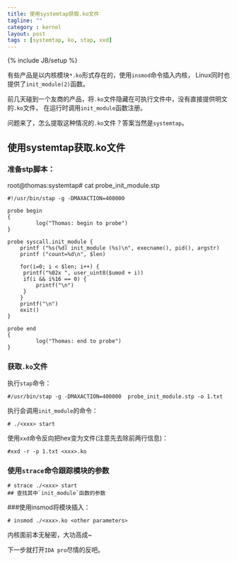 ```yaml
---
title: 使用systemtap获取.ko文件
tagline: ""
category : kernel
layout: post
tags : [systemtap, ko, stap, xxd]
---
```

{% include JB/setup %}

有些产品是以内核模块`*.ko`形式存在的，使用`insmod`命令插入内核，
Linux同时也提供了`init_module(2)`函数。

前几天碰到一个友商的产品，将`.ko`文件隐藏在可执行文件中，没有直接提供明文的`.ko`文件，
在运行时调用`init_module`函数注册。

问题来了，怎么提取这种情况的`.ko`文件？答案当然是`systemtap`。

<!-- more -->

## 使用systemtap获取.ko文件

### 准备stp脚本：

root@thomas:systemtap# cat probe_init_module.stp

```
#!/usr/bin/stap -g -DMAXACTION=400000

probe begin
{
         log("Thomas: begin to probe")
}

probe syscall.init_module {
    printf ("%s(%d) init_module (%s)\n", execname(), pid(), argstr)
    printf ("count=%d\n", $len)

    for(i=0; i < $len; i++) {
     printf("%02x ", user_uint8($umod + i))
     if(i && i%16 == 0) {
         printf("\n")
     }
    }
    printf("\n")
    exit()
}

probe end
{
         log("Thomas: end to probe")
}
```

### 获取`.ko`文件

执行`stap`命令：

```
#/usr/bin/stap -g -DMAXACTION=400000  probe_init_module.stp -o 1.txt
```

执行会调用`init_module`的命令：

    # ./<xxx> start

使用`xxd`命令反向把hex变为文件(注意先去除前两行信息)：

    #xxd -r -p 1.txt <xxx>.ko

### 使用`strace`命令跟踪模块的参数

    # strace ./<xxx> start
    ## 查找其中`init_module`函数的参数

###使用insmod将模块插入：

    # insmod ./<xxx>.ko <other parameters>


内核面前本无秘密，大功高成~

下一步就打开`IDA pro`尽情的反吧。


